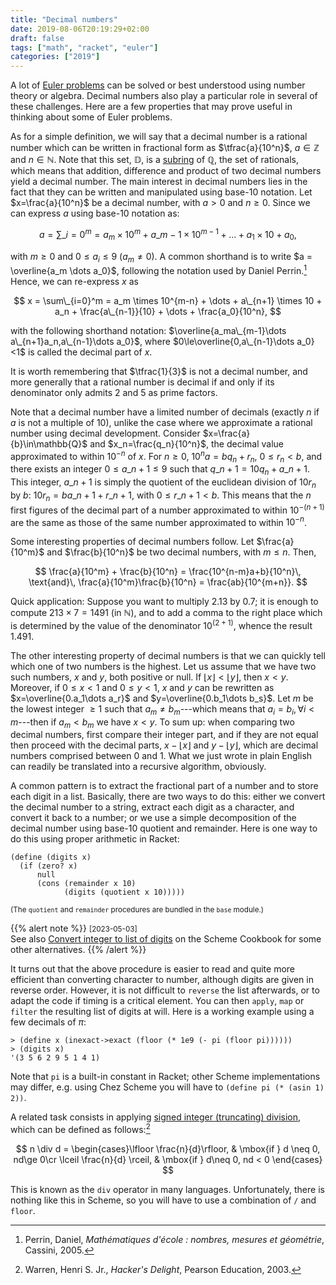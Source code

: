 ```yaml
---
title: "Decimal numbers"
date: 2019-08-06T20:19:29+02:00
draft: false
tags: ["math", "racket", "euler"]
categories: ["2019"]
---
```


A lot of [Euler problems](https://aliquote.org/tags/euler/) can be solved or best understood using number theory or algebra. Decimal numbers also play a particular role in several of these challenges. Here are a few properties that may prove useful in thinking about some of Euler problems.

As for a simple definition, we will say that a decimal number is a rational number which can be written in fractional form as $\tfrac{a}{10^n}$, $a \in \mathbb{Z}$ and $n \in \mathbb{N}$. Note that this set, $\mathbb{D}$, is a [subring](<https://en.wikipedia.org/wiki/Ring_(mathematics)#Subring>) of $\mathbb{Q}$, the set of rationals, which means that addition, difference and product of two decimal numbers yield a decimal number. The main interest in decimal numbers lies in the fact that they can be written and manipulated using base-10 notation. Let $x=\frac{a}{10^n}$ be a decimal number, with $a > 0$ and $n \ge 0$. Since we can express $a$ using base-10 notation as:

$$ a = \sum\_{i=0}^m = a_m \times 10^m + a\_{m-1} \times 10^{m-1} + \dots + a_1 \times 10 + a_0, $$

with $m \ge 0$ and $0\le a_i\le 9$ ($a_m \neq 0$). A common shorthand is to write $a = \overline{a_m \dots a_0}$, following the notation used by Daniel Perrin.[^1] Hence, we can re-express $x$ as

$$ x = \sum\_{i=0}^m = a_m \times 10^{m-n} + \dots + a\_{n+1} \times 10 + a_n + \frac{a\_{n-1}}{10} + \dots + \frac{a_0}{10^n}, $$

with the following shorthand notation: $\overline{a_ma\_{m-1}\dots a\_{n+1}a_n,a\_{n-1}\dots a_0}$, where $0\le\overline{0,a\_{n-1}\dots a_0}<1$ is called the decimal part of $x$.

It is worth remembering that $\tfrac{1}{3}$ is not a decimal number, and more generally that a rational number is decimal if and only if its denominator only admits 2 and 5 as prime factors.

Note that a decimal number have a limited number of decimals (exactly $n$ if $a$ is not a multiple of 10), unlike the case where we approximate a rational number using decimal development. Consider $x=\frac{a}{b}\in\mathbb{Q}$ and $x_n=\frac{q_n}{10^n}$, the decimal value approximated to within $10^{-n}$ of $x$. For $n\ge 0$, $10^na=bq_n+r_n$, $0\le r_n < b$, and there exists an integer $0\le a\_{n+1}\le 9$ such that $q\_{n+1} = 10q_n + a\_{n+1}$. This integer, $a\_{n+1}$ is simply the quotient of the euclidean division of $10r_n$ by $b$: $10r_n = ba\_{n+1}+r\_{n+1}$, with $0\le r\_{n+1} < b$. This means that the $n$ first figures of the decimal part of a number approximated to within $10^{-(n+1)}$ are the same as those of the same number approximated to within $10^{-n}$.

Some interesting properties of decimal numbers follow. Let $\frac{a}{10^m}$ and $\frac{b}{10^n}$ be two decimal numbers, with $m\le n$. Then,

$$ \frac{a}{10^m} + \frac{b}{10^n} = \frac{10^{n-m}a+b}{10^n}\, \text{and}\, \frac{a}{10^m}\frac{b}{10^n} = \frac{ab}{10^{m+n}}. $$

Quick application: Suppose you want to multiply 2.13 by 0.7; it is enough to compute $213\times 7=1491$ (in $\mathbb{N}$), and to add a comma to the right place which is determined by the value of the denominator $10^{(2+1)}$, whence the result 1.491.

The other interesting property of decimal numbers is that we can quickly tell which one of two numbers is the highest. Let us assume that we have two such numbers, $x$ and $y$, both positive or null. If $\lfloor x\rfloor < \lfloor y\rfloor$, then $x < y$. Moreover, if $0\le x < 1$ and $0\le y < 1$, $x$ and $y$ can be rewritten as $x=\overline{0.a_1\dots a_r}$ and $y=\overline{0.b_1\dots b_s}$. Let $m$ be the lowest integer $\ge 1$ such that $a_m\neq b_m$---which means that $a_i=b_i,\,\forall i<m$---then if $a_m<b_m$ we have $x<y$. To sum up: when comparing two decimal numbers, first compare their integer part, and if they are not equal then proceed with the decimal parts, $x-\lfloor x\rfloor$ and $y-\lfloor y\rfloor$, which are decimal numbers comprised between 0 and 1. What we just wrote in plain English can readily be translated into a recursive algorithm, obviously.

A common pattern is to extract the fractional part of a number and to store each digit in a list. Basically, there are two ways to do this: either we convert the decimal number to a string, extract each digit as a character, and convert it back to a number; or we use a simple decomposition of the decimal number using base-10 quotient and remainder. Here is one way to do this using proper arithmetic in Racket:

```racket
(define (digits x)
  (if (zero? x)
      null
      (cons (remainder x 10)
            (digits (quotient x 10)))))
```

<small>(The `quotient` and `remainder` procedures are bundled in the `base` module.)</small>

{{% alert note %}}
<small>[2023-05-03]</small><br>
See also [Convert integer to list of digits](https://cookbook.scheme.org/convert-integer-to-list-of-digits/) on the Scheme Cookbook for some other alternatives.
{{% /alert %}}

It turns out that the above procedure is easier to read and quite more efficient than converting character to number, although digits are given in reverse order. However, it is not difficult to `reverse` the list afterwards, or to adapt the code if timing is a critical element. You can then `apply`, `map` or `filter` the resulting list of digits at will. Here is a working example using a few decimals of $\pi$:

```racket
> (define x (inexact->exact (floor (* 1e9 (- pi (floor pi))))))
> (digits x)
'(3 5 6 2 9 5 1 4 1)
```

Note that `pi` is a built-in constant in Racket; other Scheme implementations may differ, e.g. using Chez Scheme you will have to `(define pi (* (asin 1) 2))`.

A related task consists in applying [signed integer (truncating) division](https://stackoverflow.com/q/3602827), which can be defined as follows:[^2]

$$ n \div d = \begin{cases}\lfloor \frac{n}{d}\rfloor, & \mbox{if } d \neq 0, nd\ge 0\cr \lceil \frac{n}{d} \rceil, & \mbox{if } d\neq 0, nd < 0 \end{cases} $$

This is known as the `div` operator in many languages. Unfortunately, there is nothing like this in Scheme, so you will have to use a combination of `/` and `floor`.

[^1]: Perrin, Daniel, _Mathématiques d'école : nombres, mesures et géométrie_, Cassini, 2005.
[^2]: Warren, Henri S. Jr., _Hacker's Delight_, Pearson Education, 2003.

